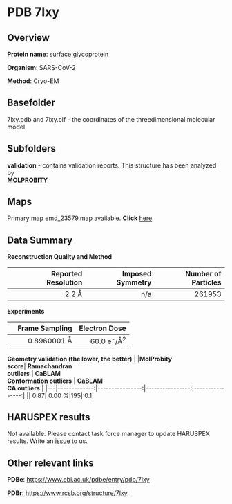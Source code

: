 # PDB 7lxy

## Overview

**Protein name**: surface glycoprotein

**Organism**: SARS-CoV-2

**Method**: Cryo-EM



## Basefolder

7lxy.pdb and 7lxy.cif - the coordinates of the threedimensional molecular model

## Subfolders





**validation** - contains validation reports. This structure has been analyzed by <br>  [**MOLPROBITY**](https://github.com/thorn-lab/coronavirus_structural_task_force/tree/master/pdb/surface_glycoprotein/SARS-CoV-2/7lxy/validation/molprobity)    



## Maps

Primary map emd_23579.map available. **Click** [here](http://ftp.wwpdb.org/pub/emdb/structures/EMD-23579/map/) 

## Data Summary
**Reconstruction Quality and Method**

|   | Reported Resolution | Imposed Symmetry | Number of Particles |
|---|-------------:|----------------:|--------------:|
|   |2.2 Å|n/a|261953|

**Experiments**

|   | Frame Sampling | Electron Dose |
|---|-------------:|----------------:|
|   |0.8960001 Å|60.0 e<sup>-</sup>/Å<sup>2</sup>|

**Geometry validation (the lower, the better)**
|   |**MolProbity<br>score**| **Ramachandran<br>outliers** | **CaBLAM<br>Conformation outliers** | **CaBLAM<br>CA outliers** |
|---|-------------:|----------------:|----------------:|----------------:|
||  0.87|  0.00 %|195|:0.1|

## HARUSPEX results

Not available. Please contact task force manager to update HARUSPEX results. Write an [issue](https://github.com/thorn-lab/coronavirus_structural_task_force/issues) to us.

## Other relevant links 
**PDBe**:  https://www.ebi.ac.uk/pdbe/entry/pdb/7lxy
 
**PDBr**: https://www.rcsb.org/structure/7lxy 
